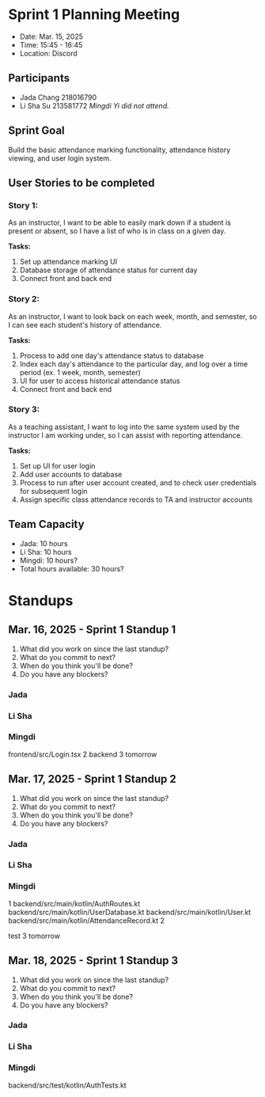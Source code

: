 # Sprint 1 Planning Meeting
- Date: Mar. 15, 2025
- Time: 15:45 - 16:45
- Location: Discord
## Participants
- Jada Chang 218016790  
- Li Sha Su 213581772
*Mingdi Yi did not attend.*
## Sprint Goal
Build the basic attendance marking functionality, attendance history viewing, and user login system.
## User Stories to be completed
### Story 1:
As an instructor, I want to be able to easily mark down if a student is present or absent, so I have a list of who is in class on a given day.

**Tasks:**
1. Set up attendance marking UI
2. Database storage of attendance status for current day
3. Connect front and back end

### Story 2:
As an instructor, I want to look back on each week, month, and semester, so I can see each student's history of attendance.  

**Tasks:**
1. Process to add one day's attendance status to database
2. Index each day's attendance to the particular day, and log over a time period (ex. 1 week, month, semester)
3. UI for user to access historical attendance status
4. Connect front and back end

### Story 3:
As a teaching assistant, I want to log into the same system used by the instructor I am working under, so I can assist with reporting attendance.

**Tasks:**
1. Set up UI for user login
2. Add user accounts to database
3. Process to run after user account created, and to check user credentials for subsequent login
4. Assign specific class attendance records to TA and instructor accounts

## Team Capacity
- Jada: 10 hours
- Li Sha: 10 hours
- Mingdi: 10 hours?
- Total hours available: 30 hours?

# Standups
## Mar. 16, 2025 - Sprint 1 Standup 1
1. What did you work on since the last standup?
2. What do you commit to next?
3. When do you think you'll be done?
4. Do you have any blockers?

### Jada

### Li Sha

### Mingdi
frontend/src/Login.tsx
2 backend
3 tomorrow
## Mar. 17, 2025 - Sprint 1 Standup 2
1. What did you work on since the last standup?
2. What do you commit to next?
3. When do you think you'll be done?
4. Do you have any blockers?

### Jada

### Li Sha

### Mingdi
1
backend/src/main/kotlin/AuthRoutes.kt
backend/src/main/kotlin/UserDatabase.kt
backend/src/main/kotlin/User.kt
backend/src/main/kotlin/AttendanceRecord.kt
2

test
3
tomorrow
## Mar. 18, 2025 - Sprint 1 Standup 3
1. What did you work on since the last standup?
2. What do you commit to next?
3. When do you think you'll be done?
4. Do you have any blockers?

### Jada

### Li Sha

### Mingdi
backend/src/test/kotlin/AuthTests.kt
